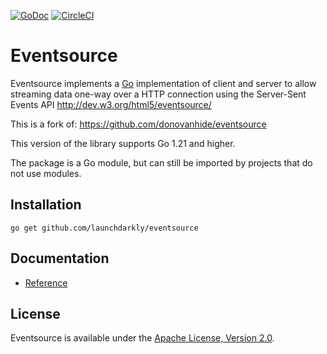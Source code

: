 [![GoDoc](https://godoc.org/github.com/launchdarkly/eventsource?status.svg)](http://godoc.org/github.com/launchdarkly/eventsource)
[![CircleCI](https://circleci.com/gh/launchdarkly/eventsource.svg?style=svg)](https://circleci.com/gh/launchdarkly/eventsource)

# Eventsource

Eventsource implements a [Go](http://golang.org/) implementation of client and server to allow streaming data one-way over a HTTP connection using the Server-Sent Events API http://dev.w3.org/html5/eventsource/

This is a fork of: https://github.com/donovanhide/eventsource

This version of the library supports Go 1.21 and higher.

The package is a Go module, but can still be imported by projects that do not use modules.

## Installation

    go get github.com/launchdarkly/eventsource

## Documentation

* [Reference](http://godoc.org/github.com/launchdarkly/eventsource)

## License

Eventsource is available under the [Apache License, Version 2.0](http://www.apache.org/licenses/LICENSE-2.0.html).
